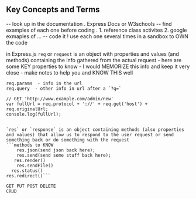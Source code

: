 ## Key Concepts and Terms 

-- look up in the documentation . Express Docs or W3schools 
-- find examples of each one before coding . 1. reference class activites 2. google exmaples of ... 
-- code it ! use each one several times in a sandbox to OWN the code

in Express.js `req` or `request` is an object with properties and values (and methods) containing the info gathered from the actual request - here are some KEY properties to know - I would MEMORIZE this info and keep it very close - make notes to help you and KNOW THIS well
```req.body - info from the body of the request 
req.params  - info in the url 
req.query  - other info in url after a `?q=`

// GET 'http://www.example.com/admin/new'
var fullUrl = req.protocol + '://' + req.get('host') + req.originalUrl;
console.log(fullUrl);


`res` or `response` is an object containing methods (also properties and values) that allow us to respond to the user request or send something back or do something with the request
```methods to KNOW
    res.json(send json back here);
    res.send(send some stuff back here);
   res.render()
    res.sendFile()
  res.status()
res.redirect()```

GET PUT POST DELETE 
CRUD 

